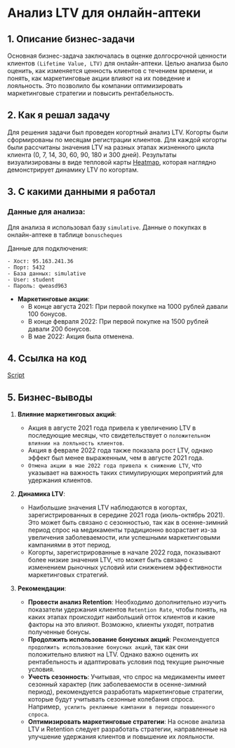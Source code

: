 # Анализ LTV для онлайн-аптеки

## 1. Описание бизнес-задачи

Основная бизнес-задача заключалась в оценке долгосрочной ценности клиентов ```(Lifetime Value, LTV)``` для онлайн-аптеки. Целью анализа было оценить, как изменяется ценность клиентов с течением времени, и понять, как маркетинговые акции влияют на их поведение и лояльность. Это позволило бы компании оптимизировать маркетинговые стратегии и повысить рентабельность.

## 2. Как я решал задачу

Для решения задачи был проведен когортный анализ LTV. Когорты были сформированы по месяцам регистрации клиентов. Для каждой когорты были рассчитаны значения LTV на разных этапах жизненного цикла клиента (0, 7, 14, 30, 60, 90, 180 и 300 дней). Результаты визуализированы в виде тепловой карты [Heatmap](https://github.com/Sklarone/junior-data_analyst-portfolio/blob/main/SQL_Projects/LTV_cohort_analysis/LTV_cohort_heatmap.png), которая наглядно демонстрирует динамику LTV по когортам.

## 3. С какими данными я работал

### Данные для анализа:
Для анализа я использовал базу ```simulative```. Данные о покупках в онлайн-аптеке в таблице ```bonuscheques```

Данные для подключения:
```
- Хост: 95.163.241.36
- Порт: 5432
- База данных: simulative
- User: student
- Пароль: qweasd963
```
- **Маркетинговые акции**:
  - В конце августа 2021: При первой покупке на 1000 рублей давали 100 бонусов.
  - В конце февраля 2022: При первой покупке на 1500 рублей давали 200 бонусов.
  - В мае 2022: Акция была отменена.

## 4. Ссылка на код
[Script](https://github.com/Sklarone/junior-data_analyst-portfolio/blob/main/SQL_Projects/LTV_cohort_analysis/script.sql)

## 5. Бизнес-выводы

1. **Влияние маркетинговых акций**:
   - Акция в августе 2021 года привела к увеличению LTV в последующие месяцы, что свидетельствует о ```положительном влиянии на лояльность клиентов```.
   - Акция в феврале 2022 года также показала рост LTV, однако эффект был менее выраженным, чем в августе 2021 года.
   - ```Отмена акции в мае 2022 года привела к снижению LTV```, что указывает на важность таких стимулирующих мероприятий для удержания клиентов.

2. **Динамика LTV**:
   - Наибольшие значения LTV наблюдаются в когортах, зарегистрированных в середине 2021 года (июль-октябрь 2021). Это может быть связано с сезонностью, так как в осенне-зимний период спрос на медикаменты традиционно возрастает из-за увеличения заболеваемости, или успешными маркетинговыми кампаниями в этот период.
   - Когорты, зарегистрированные в начале 2022 года, показывают более низкие значения LTV, что может быть связано с изменением рыночных условий или снижением эффективности маркетинговых стратегий.

3. **Рекомендации**:
   - **Провести анализ Retention**: Необходимо дополнительно изучить показатели удержания клиентов ```Retention Rate```, чтобы понять, на каких этапах происходит наибольший отток клиентов и какие факторы на это влияют. Возможно, клиенты уходят, потратив полученные бонусы.
   - **Продолжить использование бонусных акций**: Рекомендуется ```продолжить использование бонусных акций```, так как они положительно влияют на LTV. Однако важно оценить их рентабельность и адаптировать условия под текущие рыночные условия.
   - **Учесть сезонность**: Учитывая, что спрос на медикаменты имеет сезонный характер (пик заболеваемости в осенне-зимний период), рекомендуется разработать маркетинговые стратегии, которые будут учитывать сезонные колебания спроса. Например,``` усилить рекламные кампании в периоды повышенного спроса```.
   - **Оптимизировать маркетинговые стратегии**: На основе анализа LTV и Retention следует разработать стратегии, направленные на улучшение удержания клиентов и повышение их лояльности.
